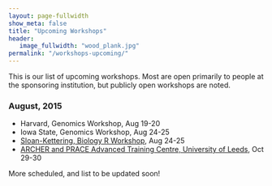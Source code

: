 ```yaml
---
layout: page-fullwidth
show_meta: false
title: "Upcoming Workshops"
header:
   image_fullwidth: "wood_plank.jpg"
permalink: "/workshops-upcoming/"
---
```


This is our list of upcoming workshops. Most are open primarily
to people at the sponsoring institution, but publicly open workshops
are noted. 

### August, 2015
 
- Harvard, Genomics Workshop, Aug 19-20
- Iowa State, Genomics Workshop, Aug 24-25
- [Sloan-Kettering, Biology R Workshop](http://datacarpentry.github.io/2015-08-24-Sloan-Kettering/), Aug 24-25
- [ARCHER and PRACE Advanced Training Centre, University of Leeds](http://hpcarcher.github.io/2015-10-29-Leeds-DC/), Oct 29-30

More scheduled, and list to be updated soon!